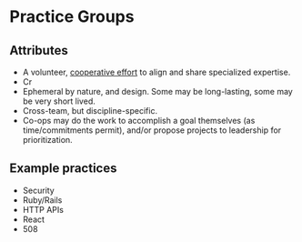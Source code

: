 # Practice Groups

## Attributes

- A volunteer, [cooperative effort](https://en.wikipedia.org/wiki/Cooperative) to align and share specialized expertise.
- Cr
- Ephemeral by nature, and design. Some may be long-lasting, some may be very short lived.
- Cross-team, but discipline-specific.
- Co-ops may do the work to accomplish a goal themselves (as time/commitments permit), and/or propose projects to leadership for prioritization.

## Example practices

- Security
- Ruby/Rails
- HTTP APIs
- React
- 508
<!--stackedit_data:
eyJoaXN0b3J5IjpbLTIzNDEwNjE1XX0=
-->